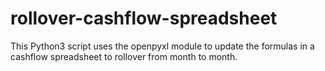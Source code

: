 # rollover-cashflow-spreadsheet
This Python3 script uses the openpyxl module to update the formulas in a cashflow spreadsheet to rollover from month to month.
